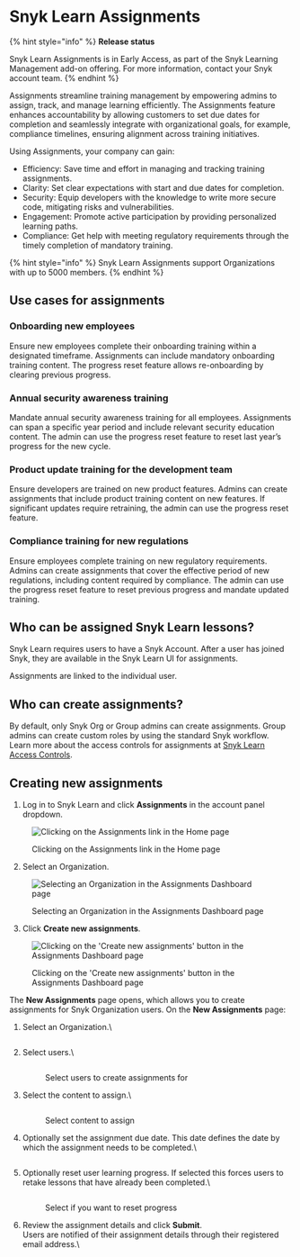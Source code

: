 # Snyk Learn Assignments

{% hint style="info" %}
**Release status**

Snyk Learn Assignments is in Early Access, as part of the Snyk Learning Management add-on offering. For more information, contact your Snyk account team.
{% endhint %}

Assignments streamline training management by empowering admins to assign, track, and manage learning efficiently. The Assignments feature enhances accountability by allowing customers to set due dates for completion and seamlessly integrate with organizational goals, for example, compliance timelines, ensuring alignment across training initiatives.

Using Assignments, your company can gain:&#x20;

* Efficiency: Save time and effort in managing and tracking training assignments.&#x20;
* Clarity: Set clear expectations with start and due dates for completion.&#x20;
* Security: Equip developers with the knowledge to write more secure code, mitigating risks and vulnerabilities.&#x20;
* Engagement: Promote active participation by providing personalized learning paths.&#x20;
* Compliance: Get help with meeting regulatory requirements through the timely completion of mandatory training.

{% hint style="info" %}
Snyk Learn Assignments support Organizations with up to 5000 members.
{% endhint %}

## Use cases for assignments

### Onboarding new employees

Ensure new employees complete their onboarding training within a designated timeframe. Assignments can include mandatory onboarding training content. The progress reset feature allows re-onboarding by clearing previous progress.

### Annual security awareness training

Mandate annual security awareness training for all employees. Assignments can span a specific year period and include relevant security education content. The admin can use the progress reset feature to reset last year’s progress for the new cycle.

### Product update training for the development team

Ensure developers are trained on new product features. Admins can create assignments that include product training content on new features. If significant updates require retraining, the admin can use the progress reset feature.

### Compliance training for new regulations

Ensure employees complete training on new regulatory requirements. Admins can create assignments that cover the effective period of new regulations, including content required by compliance. The admin can use the progress reset feature to reset previous progress and mandate updated training.

## Who can be assigned Snyk Learn lessons?

Snyk Learn requires users to have a Snyk Account. After a user has joined Snyk, they are available in the Snyk Learn UI for assignments.

Assignments are linked to the individual user.

## Who can create assignments?&#x20;

By default, only Snyk Org or Group admins can create assignments. Group admins can create custom roles by using the standard Snyk workflow. Learn more about the access controls for assignments at [Snyk Learn Access Controls](snyk-learn-access-controls.md).&#x20;

## Creating new assignments

1. Log in to Snyk Learn and click **Assignments** in the account panel dropdown.

<div align="left">

<figure><img src="../../.gitbook/assets/image (527).png" alt="Clicking on the Assignments link in the Home page"><figcaption><p>Clicking on the Assignments link in the Home page</p></figcaption></figure>

</div>

2. Select an Organization.

<div align="left">

<figure><img src="../../.gitbook/assets/image (528).png" alt="Selecting an Organization in the Assignments Dashboard page"><figcaption><p>Selecting an Organization in the Assignments Dashboard page</p></figcaption></figure>

</div>

3. Click **Create new assignments**.

<div align="left">

<figure><img src="../../.gitbook/assets/image (515).png" alt="Clicking on the &#x27;Create new assignments&#x27; button in the Assignments Dashboard page"><figcaption><p>Clicking on the 'Create new assignments' button in the Assignments Dashboard page</p></figcaption></figure>

</div>

The **New Assignments** page opens, which allows you to create assignments for Snyk Organization users. On the **New Assignments** page:

1.  Select an Organization.\


    <figure><img src="../../.gitbook/assets/image (516).png" alt=""><figcaption></figcaption></figure>
2.  Select users.\


    <figure><img src="../../.gitbook/assets/image (518).png" alt=""><figcaption><p>Select users to create assignments for</p></figcaption></figure>
3.  Select the content to assign.\


    <figure><img src="../../.gitbook/assets/image (519).png" alt=""><figcaption><p>Select content to assign</p></figcaption></figure>
4.  Optionally set the assignment due date. This date defines the date by which the assignment needs to be completed.\


    <figure><img src="../../.gitbook/assets/image (533).png" alt=""><figcaption></figcaption></figure>
5.  Optionally reset user learning progress. If selected this forces users to retake lessons that have already been completed.\


    <figure><img src="../../.gitbook/assets/image (534).png" alt=""><figcaption><p>Select if you want to reset progress</p></figcaption></figure>
6.  Review the assignment details and click **Submit**. \
    Users are notified of their assignment details through their registered email address.\


    <figure><img src="../../.gitbook/assets/image (535).png" alt=""><figcaption></figcaption></figure>
